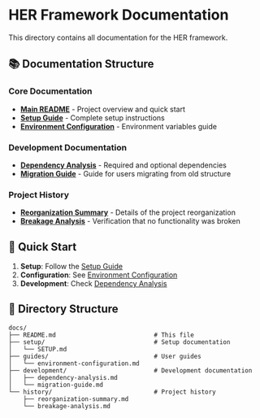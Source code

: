 # HER Framework Documentation

This directory contains all documentation for the HER framework.

## 📚 Documentation Structure

### Core Documentation
- **[Main README](../README.md)** - Project overview and quick start
- **[Setup Guide](setup/SETUP.md)** - Complete setup instructions
- **[Environment Configuration](guides/environment-configuration.md)** - Environment variables guide

### Development Documentation
- **[Dependency Analysis](development/dependency-analysis.md)** - Required and optional dependencies
- **[Migration Guide](development/migration-guide.md)** - Guide for users migrating from old structure

### Project History
- **[Reorganization Summary](history/reorganization-summary.md)** - Details of the project reorganization
- **[Breakage Analysis](history/breakage-analysis.md)** - Verification that no functionality was broken

## 🚀 Quick Start

1. **Setup**: Follow the [Setup Guide](setup/SETUP.md)
2. **Configuration**: See [Environment Configuration](guides/environment-configuration.md)
3. **Development**: Check [Dependency Analysis](development/dependency-analysis.md)

## 📁 Directory Structure

```
docs/
├── README.md                           # This file
├── setup/                              # Setup documentation
│   └── SETUP.md
├── guides/                             # User guides
│   └── environment-configuration.md
├── development/                        # Development documentation
│   ├── dependency-analysis.md
│   └── migration-guide.md
└── history/                            # Project history
    ├── reorganization-summary.md
    └── breakage-analysis.md
```